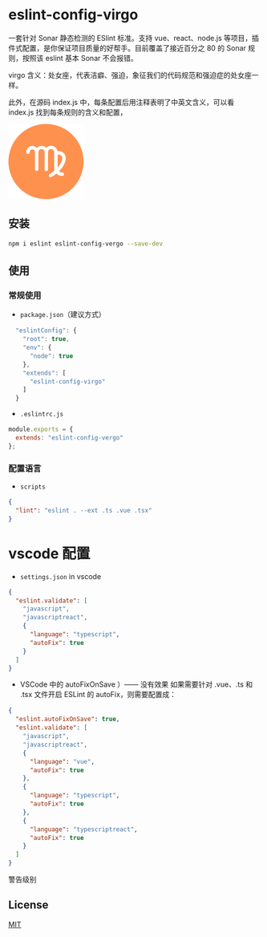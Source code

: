 # eslint-config-virgo

一套针对 Sonar 静态检测的 ESlint 标准。支持 vue、react、node.js 等项目，插件式配置，是你保证项目质量的好帮手。目前覆盖了接近百分之 80 的 Sonar 规则，按照该 eslint 基本 Sonar 不会报错。

virgo 含义：处女座，代表洁癖、强迫，象征我们的代码规范和强迫症的处女座一样。

此外，在源码 index.js 中，每条配置后用注释表明了中英文含义，可以看 index.js 找到每条规则的含义和配置，

<a href="url"><img src="icon.png" height="150" width="150" ></a>

## 安装

```bash
npm i eslint eslint-config-vergo --save-dev
```

## 使用

### 常规使用

- `package.json`（建议方式）
```js
  "eslintConfig": {
    "root": true,
    "env": {
      "node": true
    },
    "extends": [
      "eslint-config-virgo"
    ]
  }
```

- `.eslintrc.js`

```js
module.exports = {
  extends: "eslint-config-vergo"
};
```

### 配置语言

- `scripts`

```json
{
  "lint": "eslint . --ext .ts .vue .tsx"
}
```

# vscode 配置

- `settings.json` in vscode

```json
{
  "eslint.validate": [
    "javascript",
    "javascriptreact",
    {
      "language": "typescript",
      "autoFix": true
    }
  ]
}
```

- VSCode 中的 autoFixOnSave ）—— 没有效果
  如果需要针对 .vue、.ts 和 .tsx 文件开启 ESLint 的 autoFix，则需要配置成：

```json
{
  "eslint.autoFixOnSave": true,
  "eslint.validate": [
    "javascript",
    "javascriptreact",
    {
      "language": "vue",
      "autoFix": true
    },
    {
      "language": "typescript",
      "autoFix": true
    },
    {
      "language": "typescriptreact",
      "autoFix": true
    }
  ]
}
```

警告级别

## License

[MIT](LICENSE)
